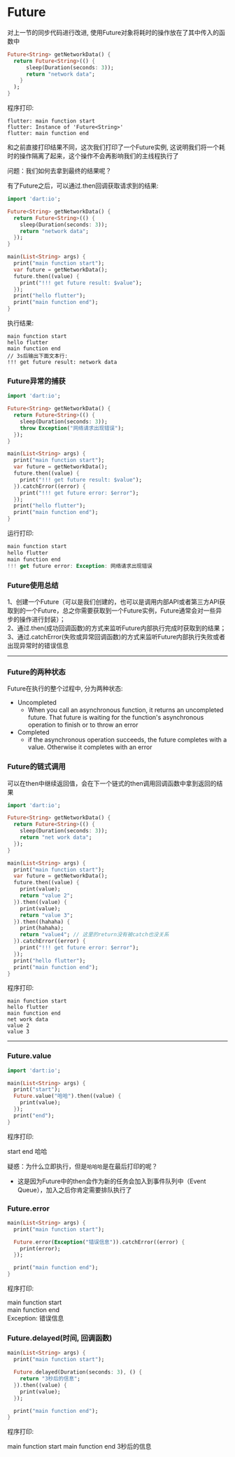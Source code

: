 # Future

对上一节的同步代码进行改进, 使用Future对象将耗时的操作放在了其中传入的函数中

```dart
Future<String> getNetworkData() {
  return Future<String>(() {
      sleep(Duration(seconds: 3));
      return "network data";
    }
  );
}
```

程序打印: 

```和之前直接打印结果不同，这次我们打印了一个Future实例dart
flutter: main function start
flutter: Instance of 'Future<String>'
flutter: main function end
```

和之前直接打印结果不同，这次我们打印了一个Future实例, 这说明我们将一个耗时的操作隔离了起来，这个操作不会再影响我们的主线程执行了  

问题：我们如何去拿到最终的结果呢？  

有了Future之后，可以通过.then回调获取请求到的结果:  

```dart
import 'dart:io';

Future<String> getNetworkData() {
  return Future<String>(() {
    sleep(Duration(seconds: 3));
    return "network data";
  });
}

main(List<String> args) {
  print("main function start");
  var future = getNetworkData();
  future.then((value) {
    print("!!! get future result: $value");
  });
  print("hello flutter");
  print("main function end");
}
```

执行结果:  

```
main function start
hello flutter
main function end
// 3s后输出下面文本行:
!!! get future result: network data
```

### Future异常的捕获

```dart
import 'dart:io';

Future<String> getNetworkData() {
  return Future<String>(() {
    sleep(Duration(seconds: 3));
    throw Exception("网络请求出现错误");
  });
}

main(List<String> args) {
  print("main function start");
  var future = getNetworkData();
  future.then((value) {
    print("!!! get future result: $value");
  }).catchError((error) {
    print("!!! get future error: $error");
  });
  print("hello flutter");
  print("main function end");
}
```

运行打印: 

```dart
main function start
hello flutter
main function end
!!! get future error: Exception: 网络请求出现错误
```

### Future使用总结

1、创建一个Future（可以是我们创建的，也可以是调用内部API或者第三方API获取到的一个Future，总之你需要获取到一个Future实例，Future通常会对一些异步的操作进行封装）；  
2、通过.then(成功回调函数)的方式来监听Future内部执行完成时获取到的结果；  
3、通过.catchError(失败或异常回调函数)的方式来监听Future内部执行失败或者出现异常时的错误信息

-----------------------------------

### Future的两种状态

Future在执行的整个过程中, 分为两种状态: 
- Uncompleted
  - When you call an asynchronous function, it returns an uncompleted future. That future is waiting for the function's asynchronous operation to finish or to throw an error
- Completed
  - if the asynchronous operation succeeds, the future completes with a value. Otherwise it completes with an error

### Future的链式调用 

可以在then中继续返回值，会在下一个链式的then调用回调函数中拿到返回的结果 

```dart
import 'dart:io';

Future<String> getNetworkData() {
  return Future<String>(() {
    sleep(Duration(seconds: 3));
    return "net work data";
  });
}

main(List<String> args) {
  print("main function start");
  var future = getNetworkData();
  future.then((value) {
    print(value);
    return "value 2";
  }).then((value) {
    print(value);
    return "value 3";
  }).then((hahaha) {
    print(hahaha);
    return "value4"; // 这里的return没有被catch也没关系
  }).catchError((error) {
    print("!!! get future error: $error");
  });
  print("hello flutter");
  print("main function end");
}
```

程序打印:  

```
main function start
hello flutter
main function end
net work data
value 2
value 3
```

-----------------------------------

### Future.value 

```dart
import 'dart:io';

main(List<String> args) {
  print("start");
  Future.value("哈哈").then((value) {
    print(value);
  });
  print("end");
}
```

程序打印:  

start
end
哈哈

疑惑：为什么立即执行，但是`哈哈哈`是在最后打印的呢？

- 这是因为Future中的then会作为新的任务会加入到事件队列中（Event Queue），加入之后你肯定需要排队执行了

### Future.error

```dart
main(List<String> args) {
  print("main function start");

  Future.error(Exception("错误信息")).catchError((error) {
    print(error);
  });

  print("main function end");
}
```

程序打印:  

main function start  
main function end  
Exception: 错误信息

### Future.delayed(时间, 回调函数)

```dart
main(List<String> args) {
  print("main function start");

  Future.delayed(Duration(seconds: 3), () {
    return "3秒后的信息";
  }).then((value) {
    print(value);
  });

  print("main function end");
}
```
程序打印:  

main function start
main function end
3秒后的信息
















































